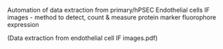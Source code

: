 Automation of data extraction from primary/hPSEC Endothelial cells IF images - method to detect, count & measure protein marker fluorophore expression

(Data extraction from endothelial cell IF images.pdf)
